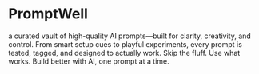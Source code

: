 # PromptWell
a curated vault of high-quality AI prompts—built for clarity, creativity, and control. From smart setup cues to playful experiments, every prompt is tested, tagged, and designed to actually work. Skip the fluff. Use what works. Build better with AI, one prompt at a time.
